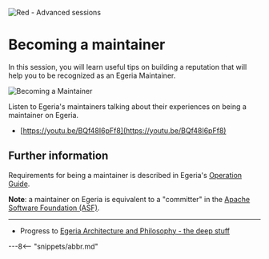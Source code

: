 <!-- SPDX-License-Identifier: CC-BY-4.0 -->
<!-- Copyright Contributors to the ODPi Egeria project 2020. -->

![Red - Advanced sessions](egeria-dojo-session-coding-red-advanced-session.png)

# Becoming a maintainer

In this session, you will learn useful tips on building a reputation that will help you
to be recognized as an Egeria Maintainer.

![Becoming a Maintainer](egeria-dojo-day-3-2-becoming-a-maintainer.png)

Listen to Egeria's maintainers talking about their experiences on being a maintainer
on Egeria.

* [https://youtu.be/BQf48I6pFf8](https://youtu.be/BQf48I6pFf8)

## Further information

Requirements for being a maintainer is described in Egeria's
[Operation Guide](./guides/project-operations).

**Note**: a maintainer on Egeria is equivalent to a "committer" in the 
[Apache Software Foundation (ASF)](http://apache.org/foundation/how-it-works.html).

----
* Progress to [Egeria Architecture and Philosophy - the deep stuff](egeria-dojo-day-3-3-egeria-architecture.md)


---8<-- "snippets/abbr.md"
